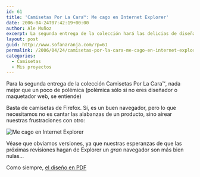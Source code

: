 ```yaml
---
id: 61
title: 'Camisetas Por La Cara™: Me cago en Internet Explorer'
date: 2006-04-24T07:42:19+00:00
author: Ale Muñoz
excerpt: La segunda entrega de la colección hará las delicias de diseñadores y maquetadores web a lo largo y ancho del mundo...
layout: post
guid: http://www.sofanaranja.com/?p=61
permalink: /2006/04/24/camisetas-por-la-cara-me-cago-en-internet-explorer/
categories:
  - Camisetas
  - Mis proyectos
---
```

Para la segunda entrega de la colección Camisetas Por La Cara™, nada mejor que un poco de polémica (polémica sólo si no eres diseñador o maquetador web, se entiende)

Basta de camisetas de Firefox. Sí, es un buen navegador, pero lo que necesitamos no es cantar las alabanzas de un producto, sino airear nuestras frustraciones con otro:

<img src='/wp-content/sn_camisetas_002_ie.png' alt='Me cago en Internet Explorer' />

Véase que obviamos versiones, ya que nuestras esperanzas de que las próximas revisiones hagan de Explorer un *gran* navegador son más bien nulas...

Como siempre, <a href='/wp-content/sn_camisetas_002_ie.pdf' title=''>el diseño en PDF</a>
